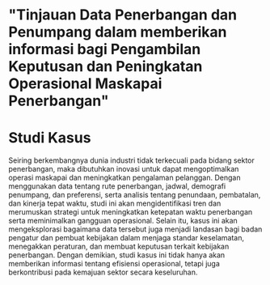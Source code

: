 # "Tinjauan Data Penerbangan dan Penumpang dalam memberikan informasi bagi Pengambilan Keputusan dan Peningkatan Operasional Maskapai Penerbangan"

# Studi Kasus
Seiring berkembangnya dunia industri tidak terkecuali pada bidang sektor penerbangan, maka dibutuhkan inovasi untuk dapat mengoptimalkan operasi maskapai dan meningkatkan pengalaman pelanggan. Dengan menggunakan data tentang rute penerbangan, jadwal, demografi penumpang, dan preferensi, serta analisis tentang penundaan, pembatalan, dan kinerja tepat waktu, studi ini akan mengidentifikasi tren dan merumuskan strategi untuk meningkatkan ketepatan waktu penerbangan serta meminimalkan gangguan operasional. Selain itu, kasus ini akan mengeksplorasi bagaimana data tersebut juga menjadi landasan bagi badan pengatur dan pembuat kebijakan dalam menjaga standar keselamatan, menegakkan peraturan, dan membuat keputusan terkait kebijakan penerbangan. Dengan demikian, studi kasus ini tidak hanya akan memberikan informasi tentang efisiensi operasional, tetapi juga  berkontribusi pada kemajuan sektor secara keseluruhan.
